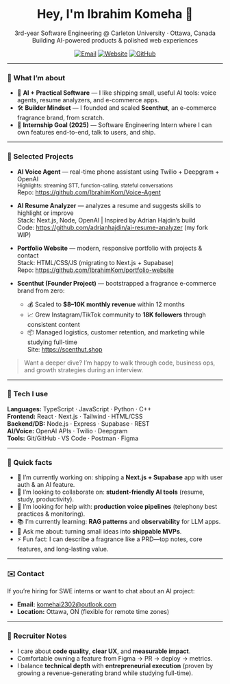 <!-- Profile Header -->
<h1 align="center">Hey, I'm Ibrahim Komeha 👋</h1>
<p align="center">
  3rd-year Software Engineering @ Carleton University · Ottawa, Canada  
  <br/>
  Building AI-powered products & polished web experiences
</p>

<p align="center">
  <a href="mailto:komehai2302@outlook.com"><img alt="Email" src="https://img.shields.io/badge/Email-komehai2302%40outlook.com-informational"></a>
  <a href="https://scenthut.shop" target="_blank"><img alt="Website" src="https://img.shields.io/badge/Startup-Scenthut.shop-00b894"></a>
  <a href="https://github.com/IbrahimKom" target="_blank"><img alt="GitHub" src="https://img.shields.io/badge/GitHub-@IbrahimKom-24292e"></a>
  <!-- Add LinkedIn when ready -->
</p>

---

### 🚀 What I’m about
- 🧠 **AI + Practical Software** — I like shipping small, useful AI tools: voice agents, resume analyzers, and e-commerce apps.  
- 🛠️ **Builder Mindset** — I founded and scaled **Scenthut**, an e-commerce fragrance brand, from scratch.  
- 🎯 **Internship Goal (2025)** — Software Engineering Intern where I can own features end-to-end, talk to users, and ship.

---

### 🌟 Selected Projects
- **AI Voice Agent** — real-time phone assistant using Twilio + Deepgram + OpenAI  
  <sub>Highlights: streaming STT, function-calling, stateful conversations</sub>  
  Repo: https://github.com/IbrahimKom/Voice-Agent

- **AI Resume Analyzer** — analyzes a resume and suggests skills to highlight or improve  
  Stack: Next.js, Node, OpenAI | Inspired by Adrian Hajdin’s build  
  Code: https://github.com/adrianhajdin/ai-resume-analyzer (my fork WIP)

- **Portfolio Website** — modern, responsive portfolio with projects & contact  
  Stack: HTML/CSS/JS (migrating to Next.js + Supabase)  
  Repo: https://github.com/IbrahimKom/portfolio-website

- **Scenthut (Founder Project)** — bootstrapped a fragrance e-commerce brand from zero:  
  - 💰 Scaled to **$8–10K monthly revenue** within 12 months  
  - 📈 Grew Instagram/TikTok community to **18K followers** through consistent content  
  - 📦 Managed logistics, customer retention, and marketing while studying full-time  
  Site: https://scenthut.shop  

> Want a deeper dive? I’m happy to walk through code, business ops, and growth strategies during an interview.

---

### 🧰 Tech I use
**Languages:** TypeScript · JavaScript · Python · C++  
**Frontend:** React · Next.js · Tailwind · HTML/CSS  
**Backend/DB:** Node.js · Express · Supabase · REST  
**AI/Voice:** OpenAI APIs · Twilio · Deepgram  
**Tools:** Git/GitHub · VS Code · Postman · Figma

---

### 📌 Quick facts
- 🔭 I’m currently working on: shipping a **Next.js + Supabase** app with user auth & an AI feature.  
- 🤝 I’m looking to collaborate on: **student-friendly AI tools** (resume, study, productivity).  
- 🙋 I’m looking for help with: **production voice pipelines** (telephony best practices & monitoring).  
- 📚 I’m currently learning: **RAG patterns** and **observability** for LLM apps.  
- 💬 Ask me about: turning small ideas into **shippable MVPs**.  
- ⚡ Fun fact: I can describe a fragrance like a PRD—top notes, core features, and long-lasting value.  

---

### ✉️ Contact
If you’re hiring for SWE interns or want to chat about an AI project:
- **Email:** komehai2302@outlook.com  
- **Location:** Ottawa, ON (flexible for remote time zones)

---

### 🔎 Recruiter Notes
- I care about **code quality**, **clear UX**, and **measurable impact**.  
- Comfortable owning a feature from Figma → PR → deploy → metrics.  
- I balance **technical depth** with **entrepreneurial execution** (proven by growing a revenue-generating brand while studying full-time).
